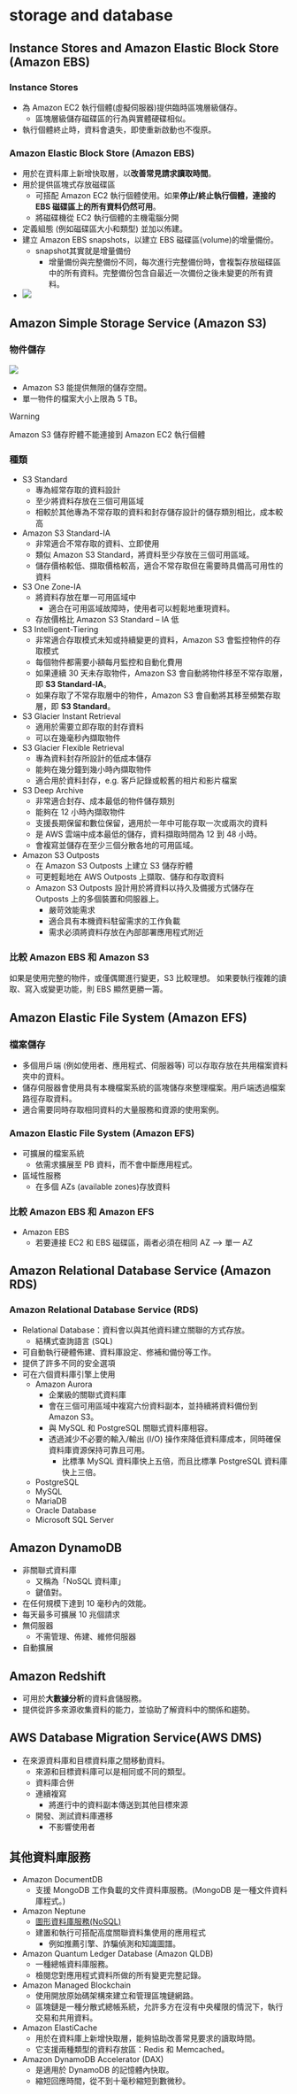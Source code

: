 # storage and database
## Instance Stores and Amazon Elastic Block Store (Amazon EBS)
### Instance Stores 
- 為 Amazon EC2 執行個體(虛擬伺服器)提供臨時區塊層級儲存。
  - 區塊層級儲存磁碟區的行為與實體硬碟相似。
- 執行個體終止時，資料會遺失，即使重新啟動也不復原。

### Amazon Elastic Block Store (Amazon EBS)
- 用於在資料庫上新增快取層，以**改善常見請求讀取時間**。
- 用於提供區塊式存放磁碟區
  - 可搭配 Amazon EC2 執行個體使用。如果**停止/終止執行個體，連接的 EBS 磁碟區上的所有資料仍然可用**。
  - 將磁碟機從 EC2 執行個體的主機電腦分開
- 定義組態 (例如磁碟區大小和類型) 並加以佈建。
- 建立 Amazon EBS snapshots，以建立 EBS 磁碟區(volume)的增量備份。
  - snapshot其實就是增量備份
    - 增量備份與完整備份不同，每次進行完整備份時，會複製存放磁碟區中的所有資料。完整備份包含自最近一次備份之後未變更的所有資料。
- ![](https://explore.skillbuilder.aws/files/a/w/aws_prod1_docebosaas_com/1715338800/z3RSfo9PkdHbB6sMGh8ooA/tincan/50bb3ae9507c15309a6ecbb7b8d96d9cb455d06f/assets/nXZ5gc23EZqGP14Y_M_2Hzp9gRvoP1UzK.png)


## Amazon Simple Storage Service (Amazon S3)
### 物件儲存
![](https://explore.skillbuilder.aws/files/a/w/aws_prod1_docebosaas_com/1715338800/z3RSfo9PkdHbB6sMGh8ooA/tincan/50bb3ae9507c15309a6ecbb7b8d96d9cb455d06f/assets/s2tR3DISOzqvwpLv_UvOIBdfsF3m1xXl8.png)

- Amazon S3 能提供無限的儲存空間。
- 單一物件的檔案大小上限為 5 TB。
> [!WARNING]
> Amazon S3 儲存貯體不能連接到 Amazon EC2 執行個體
### 種類
- S3 Standard 
  - 專為經常存取的資料設計
  - 至少將資料存放在三個可用區域
  - 相較於其他專為不常存取的資料和封存儲存設計的儲存類別相比，成本較高
- Amazon S3 Standard-IA 
  - 非常適合不常存取的資料、立即使用
  - 類似 Amazon S3 Standard，將資料至少存放在三個可用區域。
  - 儲存價格較低、擷取價格較高，適合不常存取但在需要時具備高可用性的資料
- S3 One Zone-IA
  - 將資料存放在單一可用區域中    
    - 適合在可用區域故障時，使用者可以輕鬆地重現資料。
  - 存放價格比 Amazon S3 Standard – IA 低
- S3 Intelligent-Tiering 
  - 非常適合存取模式未知或持續變更的資料，Amazon S3 會監控物件的存取模式
  - 每個物件都需要小額每月監控和自動化費用
  - 如果連續 30 天未存取物件，Amazon S3 會自動將物件移至不常存取層，即 **S3 Standard-IA**。
  - 如果存取了不常存取層中的物件，Amazon S3 會自動將其移至頻繁存取層，即 **S3 Standard**。
- S3 Glacier Instant Retrieval 
  - 適用於需要立即存取的封存資料
  - 可以在幾毫秒內擷取物件
- S3 Glacier Flexible Retrieval 
  - 專為資料封存所設計的低成本儲存
  - 能夠在幾分鐘到幾小時內擷取物件
  - 適合用於資料封存，e.g. 客戶記錄或較舊的相片和影片檔案
- S3 Deep Archive
  - 非常適合封存、成本最低的物件儲存類別
  - 能夠在 12 小時內擷取物件
  - 支援長期保留和數位保留，適用於一年中可能存取一次或兩次的資料
  - 是 AWS 雲端中成本最低的儲存，資料擷取時間為 12 到 48 小時。
  - 會複寫並儲存在至少三個分散各地的可用區域。
- Amazon S3 Outposts 
  - 在 Amazon S3 Outposts 上建立 S3 儲存貯體
  - 可更輕鬆地在 AWS Outposts 上擷取、儲存和存取資料
  - Amazon S3 Outposts 設計用於將資料以持久及備援方式儲存在 Outposts 上的多個裝置和伺服器上。
    - 嚴苛效能需求
    - 適合具有本機資料駐留需求的工作負載
    - 需求必須將資料存放在內部部署應用程式附近


### 比較 Amazon EBS 和 Amazon S3
如果是使用完整的物件，或僅偶爾進行變更，S3 比較理想。
如果要執行複雜的讀取、寫入或變更功能，則 EBS 顯然更勝一籌。


## Amazon Elastic File System (Amazon EFS)
### 檔案儲存
- 多個用戶端 (例如使用者、應用程式、伺服器等) 可以存取存放在共用檔案資料夾中的資料。
- 儲存伺服器會使用具有本機檔案系統的區塊儲存來整理檔案。用戶端透過檔案路徑存取資料。
- 適合需要同時存取相同資料的大量服務和資源的使用案例。
### Amazon Elastic File System (Amazon EFS)
- 可擴展的檔案系統
  - 依需求擴展至 PB 資料，而不會中斷應用程式。
- 區域性服務
  - 在多個 AZs (available zones)存放資料
### 比較 Amazon EBS 和 Amazon EFS
- Amazon EBS
  - 若要連接 EC2 和 EBS 磁碟區，兩者必須在相同 AZ --> 單一 AZ

## Amazon Relational Database Service (Amazon RDS)
### Amazon Relational Database Service (RDS)
- Relational Database：資料會以與其他資料建立關聯的方式存放。
  - 結構式查詢語言 (SQL) 
- 可自動執行硬體佈建、資料庫設定、修補和備份等工作。
- 提供了許多不同的安全選項
- 可在六個資料庫引擎上使用
  - Amazon Aurora
    - 企業級的關聯式資料庫
    - 會在三個可用區域中複寫六份資料副本，並持續將資料備份到 Amazon S3。
    - 與 MySQL 和 PostgreSQL 關聯式資料庫相容。
    - 透過減少不必要的輸入/輸出 (I/O) 操作來降低資料庫成本，同時確保資料庫資源保持可靠且可用。 
      - 比標準 MySQL 資料庫快上五倍，而且比標準 PostgreSQL 資料庫快上三倍。
  - PostgreSQL
  - MySQL
  - MariaDB
  - Oracle Database
  - Microsoft SQL Server


## Amazon DynamoDB
- 非關聯式資料庫
  - 又稱為「NoSQL 資料庫」
  - 鍵值對。
- 在任何規模下達到 10 毫秒內的效能。
- 每天最多可擴展 10 兆個請求
- 無伺服器
  - 不需管理、佈建、維修伺服器
- 自動擴展

## Amazon Redshift
- 可用於**大數據分析**的資料倉儲服務。
- 提供從許多來源收集資料的能力，並協助了解資料中的關係和趨勢。

## AWS Database Migration Service(AWS DMS)
- 在來源資料庫和目標資料庫之間移動資料。
  - 來源和目標資料庫可以是相同或不同的類型。
  - 資料庫合併
  - 連續複寫
    - 將進行中的資料副本傳送到其他目標來源
  - 開發、測試資料庫遷移
    - 不影響使用者

## 其他資料庫服務
- Amazon DocumentDB
  - 支援 MongoDB 工作負載的文件資料庫服務。(MongoDB 是一種文件資料庫程式。)
- Amazon Neptune
  - [圖形資料庫服務(NoSQL)](https://aws.amazon.com/tw/nosql/graph/)
  - 建置和執行可搭配高度關聯資料集使用的應用程式
    - 例如推薦引擎、詐騙偵測和知識圖譜。
- Amazon Quantum Ledger Database (Amazon QLDB)
  -  一種總帳資料庫服務。 
  -  檢閱您對應用程式資料所做的所有變更完整記錄。
-  Amazon Managed Blockchain
   -  使用開放原始碼架構來建立和管理區塊鏈網路。 
   -  區塊鏈是一種分散式總帳系統，允許多方在沒有中央權限的情況下，執行交易和共用資料。
-  Amazon ElastiCache
   -  用於在資料庫上新增快取層，能夠協助改善常見要求的讀取時間。 
   -  它支援兩種類型的資料存放區：Redis 和 Memcached。 
-  Amazon DynamoDB Accelerator (DAX)
   -  是適用於 DynamoDB 的記憶體內快取。 
   -  縮短回應時間，從不到十毫秒縮短到數微秒。